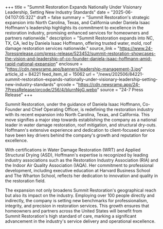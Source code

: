 +++
title = "Summit Restoration Expands Nationally Under Visionary Leadership, Setting New Industry Standards"
date = "2025-06-04T07:05:32Z"
draft = false
summary = "Summit Restoration's strategic expansion into North Carolina, Texas, and California under Daniela Isaac Hoffmann's leadership highlights its commitment to excellence in the restoration industry, promising enhanced services for homeowners and partners nationwide."
description = "Summit Restoration expands into NC, TX, CA, led by Daniela Isaac Hoffmann, offering trusted water, mold, roof damage restoration services nationwide."
source_link = "https://www.24-7pressrelease.com/press-release/523452/summit-restoration-showcases-the-vision-and-leadership-of-co-founder-daniela-isaac-hoffmann-amid-rapid-national-expansion"
enclosure = "https://cdn.newsramp.app/banners/leadership-management-3.jpg"
article_id = 84221
feed_item_id = 15062
url = "/news/202506/84221-summit-restoration-expands-nationally-under-visionary-leadership-setting-new-industry-standards"
qrcode = "https://cdn.newsramp.app/24-7PressRelease/qrcode/256/4/blurnNgG.webp"
source = "24-7 Press Release"
+++

<p>Summit Restoration, under the guidance of Daniela Isaac Hoffmann, Co-Founder and Chief Operating Officer, is redefining the restoration industry with its recent expansion into North Carolina, Texas, and California. This move signifies a major step towards establishing the company as a national leader in water damage restoration, roof mitigation, and structural dry-outs. Hoffmann's extensive experience and dedication to client-focused service have been key drivers behind the company's growth and reputation for excellence.</p><p>With certifications in Water Damage Restoration (WRT) and Applied Structural Drying (ASD), Hoffmann's expertise is recognized by leading industry associations such as the Restoration Industry Association (RIA) and the Indoor Air Quality Association (IAQA). Her commitment to professional development, including executive education at Harvard Business School and The Wharton School, reflects her dedication to innovation and quality in the restoration field.</p><p>The expansion not only broadens Summit Restoration's geographical reach but also its impact on the industry. Employing over 100 people directly and indirectly, the company is setting new benchmarks for professionalism, integrity, and precision in restoration services. This growth ensures that homeowners and partners across the United States will benefit from Summit Restoration's high standard of care, marking a significant advancement in the industry's service delivery and operational excellence.</p>